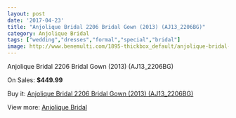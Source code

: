 ```yaml
---
layout: post
date: '2017-04-23'
title: "Anjolique Bridal 2206 Bridal Gown (2013) (AJ13_2206BG)"
category: Anjolique Bridal
tags: ["wedding","dresses","formal","special","bridal"]
image: http://www.benemulti.com/1895-thickbox_default/anjolique-bridal-2206-bridal-gown-2013-aj132206bg.jpg
---
```

Anjolique Bridal 2206 Bridal Gown (2013) (AJ13_2206BG)

On Sales: **$449.99**
<a href="https://www.benemulti.com/en/anjolique-bridal/754-anjolique-bridal-2206-bridal-gown-2013-aj132206bg.html"><amp-img layout="responsive" width="600" height="600" src="//www.benemulti.com/1895-thickbox_default/anjolique-bridal-2206-bridal-gown-2013-aj132206bg.jpg" alt="Anjolique Bridal 2206 Bridal Gown (2013) (AJ13_2206BG) 0" /></a>
<a href="https://www.benemulti.com/en/anjolique-bridal/754-anjolique-bridal-2206-bridal-gown-2013-aj132206bg.html"><amp-img layout="responsive" width="600" height="600" src="//www.benemulti.com/1897-thickbox_default/anjolique-bridal-2206-bridal-gown-2013-aj132206bg.jpg" alt="Anjolique Bridal 2206 Bridal Gown (2013) (AJ13_2206BG) 1" /></a>
<a href="https://www.benemulti.com/en/anjolique-bridal/754-anjolique-bridal-2206-bridal-gown-2013-aj132206bg.html"><amp-img layout="responsive" width="600" height="600" src="//www.benemulti.com/1896-thickbox_default/anjolique-bridal-2206-bridal-gown-2013-aj132206bg.jpg" alt="Anjolique Bridal 2206 Bridal Gown (2013) (AJ13_2206BG) 2" /></a>

Buy it: [Anjolique Bridal 2206 Bridal Gown (2013) (AJ13_2206BG)](https://www.benemulti.com/en/anjolique-bridal/754-anjolique-bridal-2206-bridal-gown-2013-aj132206bg.html "Anjolique Bridal 2206 Bridal Gown (2013) (AJ13_2206BG)")

View more: [Anjolique Bridal](https://www.benemulti.com/en/10-anjolique-bridal "Anjolique Bridal")
